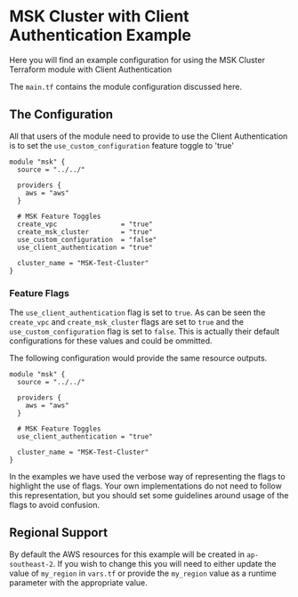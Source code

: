 # MSK Cluster with Client Authentication Example
Here you will find an example configuration for using the MSK Cluster Terraform
module with Client Authentication

The `main.tf` contains the module configuration discussed here.

## The Configuration
All that users of the module need to provide to use the Client Authentication is
to set the `use_custom_configuration` feature toggle to 'true'

```
module "msk" {
  source = "../../"

  providers {
    aws = "aws"
  }

  # MSK Feature Toggles
  create_vpc                = "true"
  create_msk_cluster        = "true"
  use_custom_configuration  = "false"
  use_client_authentication = "true"

  cluster_name = "MSK-Test-Cluster"
}
```

### Feature Flags
The `use_client_authentication` flag is set to `true`. As can be seen the `create_vpc` and `create_msk_cluster` flags are set to `true` and the `use_custom_configuration` flag is set to `false`. This is actually their default configurations for these values and could be ommitted. 

The following configuration would provide the same resource outputs.
```
module "msk" {
  source = "../../"

  providers {
    aws = "aws"
  }

  # MSK Feature Toggles
  use_client_authentication = "true"

  cluster_name = "MSK-Test-Cluster"
}
```

In the examples we have used the verbose way of representing the flags to
highlight the use of flags. Your own implementations do not need to follow this
representation, but you should set some guidelines around usage of the flags to
avoid confusion.

## Regional Support
By default the AWS resources for this example will be created in
`ap-southeast-2`. If you wish to change this you will need to either update the
value of `my_region` in `vars.tf` or provide the `my_region` value as a runtime
parameter with the appropriate value.
